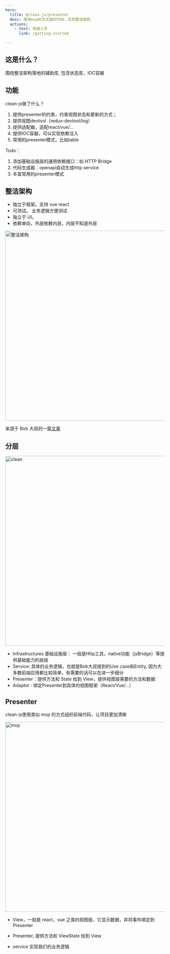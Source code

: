 ```yaml
---
hero:
  title: @clean-js/presenter
  desc: 使用mvp的方式组织代码，实现整洁架构
  actions:
    - text: 快速上手
      link: /getting-started

---
```

## 这是什么？
围绕整洁架构落地的辅助库, 包含状态库，IOC容器
## 功能  

clean-js做了什么？

1. 提供presenter的约束，约束视图状态和更新的方式；
2. 提供视图devtool（redux-devtool/log）
3. 提供适配器，适配react/vue/...
4. 提供IOC容器，可以实现依赖注入
5. 常用的presenter模式，比如table
   
Todo：
1. 添加基础设施层的通用依赖接口：如 HTTP Bridge
2. 代码生成器：openapi自动生成http service
3. 丰富常用的presenter模式
  

## 整洁架构

- 独立于框架。支持 vue react
- 可测试。 业务逻辑方便测试
- 独立于 UI。
- 依赖单向，外层依赖内层，内层不知道外层

 <img src="https://lulusir.github.io/clean-js/CleanArchitecture.jpg" width = "600"  alt="整洁架构" align=center />

来源于 Bob 大叔的一篇[文章](https://blog.cleancoder.com/uncle-bob/2012/08/13/the-clean-architecture.html)



## 分层

<img src="https://lulusir.github.io/clean-js/clean-js.png" width = "600"  alt="clean" align=center />  

- Infrastructures 基础设施层： 一般是Http工具，native功能（jsBridge）等提供基础能力的层级
- Service: 具体的业务逻辑，也就是Bob大叔提到的Use case和Entity, 因为大多数前端应用都比较简单，有需要的话可以在进一步细分
- Presenter：提供方法和 State 给到 View，提供视图层需要的方法和数据
- Adaptor : 绑定Presenter到具体的视图框架（React/Vue/...）


##  Presenter

clean-js使用类似 mvp 的方式组织前端代码，让项目更加清晰

<img src="https://lulusir.github.io/clean-js/mvp.png" width = "600"  alt="mvp" align=center />


- View，一般是 react，vue 之类的视图层，它显示数据，并将事件绑定到 Presenter

- Presenter, 提供方法和 ViewState 给到 View

- service 实现我们的业务逻辑